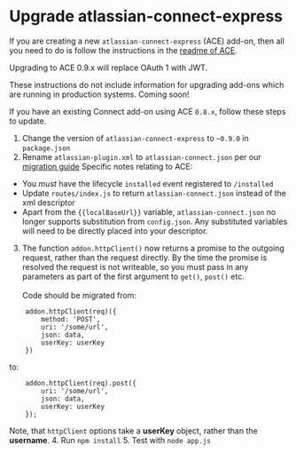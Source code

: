 # Upgrade atlassian-connect-express

If you are creating a new `atlassian-connect-express` (ACE) add-on, then all you need to do is follow the instructions in the
[readme of ACE](https://bitbucket.org/atlassian/atlassian-connect-express/).

<div class="aui-message info">
    <span class="aui-icon icon-info"></span>
    Upgrading to ACE 0.9.x will replace OAuth 1 with JWT.
    <p></p>
    These instructions do not include information for upgrading add-ons which are running in production systems.
    Coming soon!
</div>

If you have an existing Connect add-on using ACE `0.8.x`, follow these steps to update.

1. Change the version of `atlassian-connect-express` to `~0.9.0` in `package.json`
2. Rename `atlassian-plugin.xml` to `atlassian-connect.json` per our [migration guide](./migrating-from-xml-to-json-descriptor.html)
Specific notes relating to ACE:
  * You _must_ have the lifecycle `installed` event registered to `/installed`
  * Update `routes/index.js` to return `atlassian-connect.json` instead of the xml descriptor
  * Apart from the `{{localBaseUrl}}` variable, `atlassian-connect.json` no longer supports substitution from `config.json`.
  Any substituted variables will need to be directly placed into your descriptor.
3. The function `addon.httpClient()` now returns a promise to the outgoing request, rather than the request directly.
By the time the promise is resolved the request is not writeable, so you must pass in any parameters as part of the
first argument to `get()`, `post()` etc.<br><br>
Code should be migrated from:
```
    addon.httpClient(req)({
        method: 'POST',
        uri: '/some/url',
        json: data,
        userKey: userKey
    })
```
to:
```
    addon.httpClient(req).post({
        uri: '/some/url',
        json: data,
        userKey: userKey
    });
```
Note, that `httpClient` options take a __userKey__ object, rather than the __username__.
4. Run `npm install`
5. Test with `node app.js`

